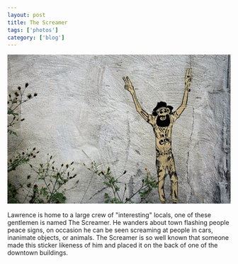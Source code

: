 ```yaml
---
layout: post
title: The Screamer
tags: ['photos']
category: ['blog']
---
```


![The Screamer :: Nikon D70](/media/2007/09/screamer.jpg)

Lawrence is home to a large crew of "interesting" locals, one of these
gentlemen is named The Screamer. He wanders about town flashing people
peace signs, on occasion he can be seen screaming at people in cars,
inanimate objects, or animals. The Screamer is so well known that
someone made this sticker likeness of him and placed it on the back of
one of the downtown buildings.

